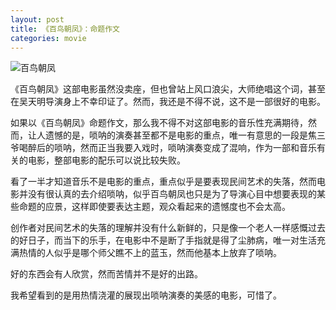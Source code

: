 ```yaml
---
layout: post
title: 《百鸟朝凤》：命题作文
categories: movie
---
```


![百鸟朝凤](https://img3.doubanio.com/view/movie_poster_cover/lpst/public/p2332714135.webp)

《百鸟朝凤》这部电影虽然没卖座，但也曾站上风口浪尖，大师绝唱这个词，甚至在吴天明导演身上不幸印证了。然而，我还是不得不说，这不是一部很好的电影。

如果以《百鸟朝凤》命题作文，那么我不得不对这部电影的音乐性充满期待，然而，让人遗憾的是，唢呐的演奏甚至都不是电影的重点，唯一有意思的一段是焦三爷喝醉后的唢呐，然而正当我要入戏时，唢呐演奏变成了混响，作为一部和音乐有关的电影，整部电影的配乐可以说比较失败。

看了一半才知道音乐不是电影的重点，重点似乎是要表现民间艺术的失落，然而电影并没有很认真的去介绍唢呐，似乎百鸟朝凤也只是为了导演心目中想要表现的某些命题的应景，这样即使要表达主题，观众看起来的遗憾度也不会太高。

创作者对民间艺术的失落的理解并没有什么新鲜的，只是像一个老人一样感慨过去的好日子，而当下的乐手，在电影中不是断了手指就是得了尘肺病，唯一对生活充满热情的人似乎是哪个师父瞧不上的蓝玉，然而他基本上放弃了唢呐。

好的东西会有人欣赏，然而苦情并不是好的出路。

我希望看到的是用热情浇灌的展现出唢呐演奏的美感的电影，可惜了。